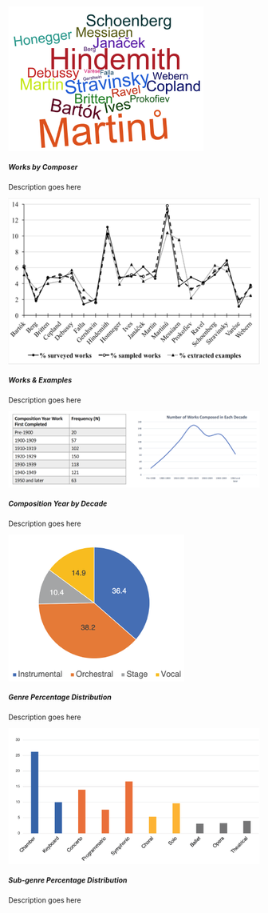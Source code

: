 
<script>
// vim: ts=3:nowrap
</script>

<div class="card mb-3">
	<div class="row g-0">
		<div class="col-md-4">
			<img src="Works_by_Composer_cloud.png" class="img-fluid rounded-start" alt="Works by Composer">
		</div>
		<div class="col-md-8">
			<div class="card-body">
				<h5 class="category mb-2 card-title">Works by Composer</h5>
				<p class="card-text">Description goes here</p>
			</div>
		</div>
	</div>
</div>

<div class="card mb-3">
	<div class="row g-0">
		<div class="col-md-4">
			<img src="Works_Examples_graph.png" class="img-fluid rounded-start" alt="Works & Examples">
		</div>
		<div class="col-md-8">
			<div class="card-body">
				<h5 class="category mb-2 card-title">Works & Examples</h5>
				<p class="card-text">Description goes here</p>
			</div>
		</div>
	</div>
</div>

<div class="card mb-3">
	<div class="row g-0">
		<div class="col-md-10">
			<img src="Composition_Year_by_Decade_table_graph.png" class="img-fluid rounded-start" alt="Composition Year by Decade">
		</div>
		<div class="col-md-8">
			<div class="card-body">
				<h5 class="category mb-2 card-title">Composition Year by Decade</h5>
				<p class="card-text">Description goes here</p>
			</div>
		</div>
	</div>
</div>

<div class="card mb-3">
	<div class="row g-0">
		<div class="col-md-4">
			<img src="Genre_Percentage_Distribution_graph.png" class="img-fluid rounded-start" alt="Genre Percentage Distribution">
		</div>
		<div class="col-md-8">
			<div class="card-body">
				<h5 class="category mb-2 card-title">Genre Percentage Distribution</h5>
				<p class="card-text">Description goes here</p>
			</div>
		</div>
	</div>
</div>

<div class="card mb-3">
	<div class="row g-0">
		<div class="col-md-4">
			<img src="Sub-genre_Percentage_Distribution_graph.png" class="img-fluid rounded-start" alt="Sub-genre Percentage Distribution">
		</div>
		<div class="col-md-8">
			<div class="card-body">
				<h5 class="category mb-2 card-title">Sub-genre Percentage Distribution</h5>
				<p class="card-text">Description goes here</p>
			</div>
		</div>
	</div>
</div>



